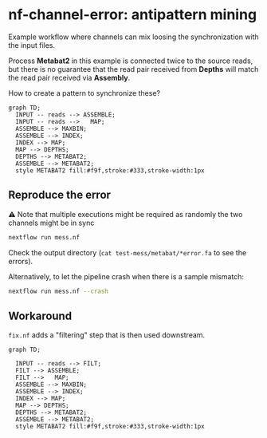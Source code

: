 # nf-channel-error: antipattern mining

Example workflow where channels can mix loosing the synchronization with the input files.

Process **Metabat2** in this example is connected twice to the source reads, but there is no guarantee that the read pair received from **Depths** will match the read pair received via **Assembly**.

How to create a pattern to synchronize these?


```mermaid
graph TD;
  INPUT -- reads --> ASSEMBLE;
  INPUT -- reads -->   MAP;
  ASSEMBLE --> MAXBIN;
  ASSEMBLE --> INDEX;
  INDEX --> MAP;
  MAP --> DEPTHS;
  DEPTHS --> METABAT2;
  ASSEMBLE --> METABAT2;
  style METABAT2 fill:#f9f,stroke:#333,stroke-width:1px
```

## Reproduce the error

:warning: Note that multiple executions might be required as randomly the two channels might be in sync

```bash
nextflow run mess.nf
```

Check the output directory (`cat test-mess/metabat/*error.fa` to see the errors).


Alternatively, to let the pipeline crash when there is a sample mismatch:

```bash
nextflow run mess.nf --crash
```

## Workaround

`fix.nf` adds a "filtering" step that is then used downstream.


```mermaid
graph TD;

  INPUT -- reads --> FILT;
  FILT --> ASSEMBLE;
  FILT -->   MAP;
  ASSEMBLE --> MAXBIN;
  ASSEMBLE --> INDEX;
  INDEX --> MAP;
  MAP --> DEPTHS;
  DEPTHS --> METABAT2;
  ASSEMBLE --> METABAT2;
  style METABAT2 fill:#f9f,stroke:#333,stroke-width:1px
```
